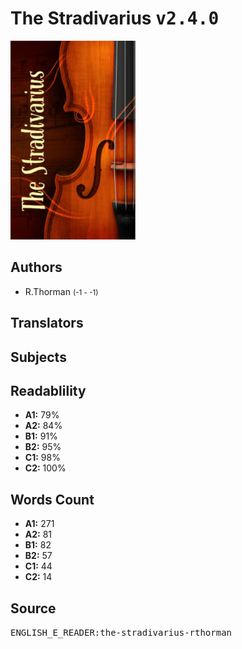 # The Stradivarius <kbd>v2.4.0</kbd>

![](./cover.medium.jpg "")

## Authors


 - R.Thorman <small>(-1 - -1)</small>

## Translators



## Subjects



## Readablility


 - **A1:** 79%
 - **A2:** 84%
 - **B1:** 91%
 - **B2:** 95%
 - **C1:** 98%
 - **C2:** 100%

## Words Count


 - **A1:** 271
 - **A2:** 81
 - **B1:** 82
 - **B2:** 57
 - **C1:** 44
 - **C2:** 14

## Source


<kbd>ENGLISH_E_READER:the-stradivarius-rthorman</kbd>

